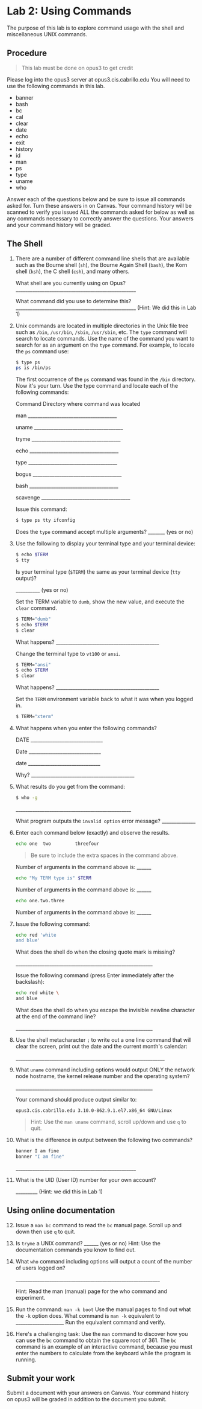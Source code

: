 # Lab 2:  Using Commands

The purpose of this lab is to explore command usage with the shell and miscellaneous UNIX commands.

## Procedure

> This lab must be done on opus3 to get credit

Please log into the opus3 server at opus3.cis.cabrillo.edu You will need to use the following commands in this lab.

 * banner
 * bash 
 * bc
 * cal
 * clear
 * date
 * echo
 * exit
 * history
 * id
 * man
 * ps
 * type
 * uname
 * who   

Answer each of the questions below and be sure to issue all commands asked for. Turn these answers in on Canvas. Your command history will be scanned to verify you issued ALL the commands asked for below as well as any commands necessary to correctly answer the questions. Your answers and your command history will be graded.

## The Shell

1. There are a number of different command line shells that are available such as the Bourne shell (`sh`), the Bourne Again Shell (`bash`), the Korn shell (`ksh`), the C shell (`csh`), and many others.

    What shell are you currently using on Opus?
    \_\_\_\_\_\_\_\_\_\_\_\_\_\_\_\_\_\_\_\_\_\_\_\_\_\_\_\_\_\_\_\_\_\_\_\_\_\_\_\_\_\_\_\_\_\_\_\_\_\_

    What command did you use to determine this?
    \_\_\_\_\_\_\_\_\_\_\_\_\_\_\_\_\_\_\_\_\_\_\_\_\_\_\_\_\_\_\_\_\_\_\_\_\_\_\_\_\_\_\_\_\_\_\_\_\_\_
    (Hint: We did this in Lab 1)

2. Unix commands are located in multiple directories in the Unix file tree such as `/bin`, `/usr/bin`, `/sbin`, `/usr/sbin`,  etc.  The `type` command will search to locate commands. Use the name of the command you want to search for as an argument on the `type` command. For example, to locate the `ps` command use:

    ```bash
    $ type ps  
    ps is /bin/ps
    ```

    The first occurrence of the `ps` command was found in the `/bin` directory. Now it's your turn.  Use the type   command and locate each of the following commands:

    Command Directory where command was located

    man _____________________________________
    
    uname _____________________________________
    
    tryme _____________________________________
    
    echo _____________________________________
    
    type _____________________________________
    
    bogus _____________________________________
    
    bash _____________________________________
    
    scavenge _____________________________________

    Issue this command:

    ```bash
    $ type ps tty ifconfig  
    ```

    Does the `type` command accept multiple arguments? _______ (yes or no)

3. Use the following to display your terminal type and your terminal device:

    ```bash
    $ echo $TERM  
    $ tty  
    ```

    Is your terminal type (`$TERM`) the same as your terminal device (`tty` output)?

    __________ (yes or no)

    Set the TERM variable to `dumb`, show the new value, and execute the   `clear` command.

    ```bash
    $ TERM="dumb"  
    $ echo $TERM  
    $ clear  
    ```

    What happens?  \_\_\_\_\_\_\_\_\_\_\_\_\_\_\_\_\_\_\_\_\_\_\_\_\_\_\_\_\_\_\_\_\_\_\_\_\_\_\_\_\_\_\_

    Change the terminal type to `vt100` or `ansi`.

    ```bash
    $ TERM="ansi"  
    $ echo $TERM  
    $ clear  
    ```

    What happens?  \_\_\_\_\_\_\_\_\_\_\_\_\_\_\_\_\_\_\_\_\_\_\_\_\_\_\_\_\_\_\_\_\_\_\_\_\_\_\_\_\_\_\_

    Set the `TERM` environment variable back to what it was when you logged in.

    ```bash
    $ TERM="xterm"  
    ```

4. What happens when you enter the following commands?

    DATE                \_\_\_\_\_\_\_\_\_\_\_\_\_\_\_\_\_\_\_\_\_\_\_\_\_\_\_\_\_\_  

	Date                \_\_\_\_\_\_\_\_\_\_\_\_\_\_\_\_\_\_\_\_\_\_\_\_\_\_\_\_\_\_  

    date                \_\_\_\_\_\_\_\_\_\_\_\_\_\_\_\_\_\_\_\_\_\_\_\_\_\_\_\_\_\_  

    Why? \_\_\_\_\_\_\_\_\_\_\_\_\_\_\_\_\_\_\_\_\_\_\_\_\_\_\_\_\_\_\_\_\_\_\_\_\_\_\_\_\_\_\_

5. What results do you get from the command:

    ```bash
    $ who -g
    ```

    \_\_\_\_\_\_\_\_\_\_\_\_\_\_\_\_\_\_\_\_\_\_\_\_\_\_\_\_\_\_\_\_\_\_\_\_\_\_\_\_\_\_\_\_\_\_\_\_

    What program outputs the `invalid option` error message?  \_\_\_\_\_\_\_\_\_\_\_\_\_\_

6. Enter each command below (exactly) and observe the results.

    ```bash
    echo one  two         threefour  
    ```
    > Be sure to include the extra spaces in the command above.

    Number of arguments in the command above is: \_\_\_\_\_\_

    ```bash
    echo "My TERM type is" $TERM  
    ```

    Number of arguments in the command above is: \_\_\_\_\_\_

    ```bash
    echo one.two.three  
    ```

    Number of arguments in the command above is: \_\_\_\_\_\_

7. Issue the following command:

    ```bash
    echo red 'white  
    and blue'
    ```

    What does the shell do when the closing quote mark is missing?

    \_\_\_\_\_\_\_\_\_\_\_\_\_\_\_\_\_\_\_\_\_\_\_\_\_\_\_\_\_\_\_\_\_\_\_\_\_\_\_\_\_\_\_\_\_\_\_\_\_\_\_\_\_\_\_\_\_

    Issue the following command (press Enter immediately after the backslash):

    ```bash
    echo red white \  
    and blue  
    ```

    What does the shell do when you escape the invisible newline character at the end of the command line?

    \_\_\_\_\_\_\_\_\_\_\_\_\_\_\_\_\_\_\_\_\_\_\_\_\_\_\_\_\_\_\_\_\_\_\_\_\_\_\_\_\_\_\_\_\_\_\_\_\_\_\_\_\_\_\_\_\_

8. Use the shell metacharacter `;` to write out a one line command that will clear the screen, print out the date and the current month's calendar:

    \_\_\_\_\_\_\_\_\_\_\_\_\_\_\_\_\_\_\_\_\_\_\_\_\_\_\_\_\_\_\_\_\_\_\_\_\_\_\_\_\_\_\_\_\_\_\_\_\_\_\_\_\_\_\_\_\_\_\_\_\_\_

9. What `uname` command including options would output ONLY the network node hostname, the kernel release number and the operating system?

    \_\_\_\_\_\_\_\_\_\_\_\_\_\_\_\_\_\_\_\_\_\_\_\_\_\_\_\_\_\_\_\_\_\_\_\_\_\_\_\_\_\_\_\_\_\_\_\_\_\_\_\_\_\_\_\_\_

    Your command should produce output similar to:

    ```
    opus3.cis.cabrillo.edu 3.10.0-862.9.1.el7.x86_64 GNU/Linux
    ```

    > Hint:  Use the `man uname` command, scroll up/down and use `q` to quit.

10. What is the difference in output between the following two commands?

    ```bash
    banner I am fine  
    banner "I am fine"  
    ```

    \_\_\_\_\_\_\_\_\_\_\_\_\_\_\_\_\_\_\_\_\_\_\_\_\_\_\_\_\_\_\_\_\_\_\_\_\_\_\_\_\_\_\_\_\_\_\_\_\_\_  

11. What is the UID (User ID) number for your own account?

    \_\_\_\_\_\_\_\_\_  (Hint:  we did this in Lab 1)

## Using online documentation

12. Issue a `man bc` command to read the `bc` manual page. Scroll up and down then use `q` to quit.

13. Is `tryme` a UNIX command?  \_\_\_\_\_\_ (yes or no)
Hint: Use the documentation commands you know to find out.

14. What `who` command including options will output a count of the number of users logged on?

    \_\_\_\_\_\_\_\_\_\_\_\_\_\_\_\_\_\_\_\_\_\_\_\_\_\_\_\_\_\_\_\_\_\_\_\_\_\_\_\_\_\_\_\_\_\_\_\_\_\_\_\_\_\_\_\_\_\_\_\_

    Hint: Read the man (manual) page for the   who   command and experiment.

15. Run the command: `man -k boot` Use the manual pages to find out what the `-k` option does. What command is `man -k`   equivalent to \_\_\_\_\_\_\_\_\_\_\_\_\_\_\_\_\_\_\_\_
Run the equivalent command and verify.

16. Here's a challenging task: Use the `man` command to discover how you can use the `bc` command to obtain the square root of 361. The `bc` command is an example of an interactive command, because you must enter the numbers to calculate from the keyboard while the program is running.

## Submit your work

Submit a document with your answers on Canvas. Your command history on opus3 will be graded in addition to the document you submit. 
